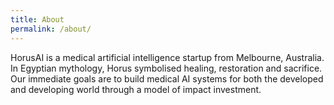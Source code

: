 ```yaml
---
title: About
permalink: /about/
---
```


<p class="lead">HorusAI is a medical artificial intelligence startup from
Melbourne, Australia. In Egyptian mythology, Horus symbolised healing,
restoration and sacrifice. Our immediate goals are to build medical AI systems
for both the developed and developing world through a model of impact
investment.</p>
